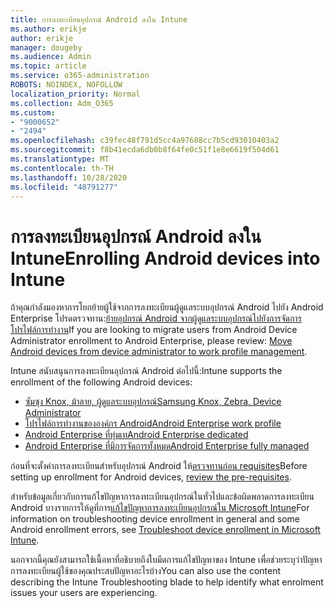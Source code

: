 ```yaml
---
title: การลงทะเบียนอุปกรณ์ Android ลงใน Intune
ms.author: erikje
author: erikje
manager: dougeby
ms.audience: Admin
ms.topic: article
ms.service: o365-administration
ROBOTS: NOINDEX, NOFOLLOW
localization_priority: Normal
ms.collection: Adm_O365
ms.custom:
- "9000652"
- "2494"
ms.openlocfilehash: c39fec48f791d5cc4a97688cc7b5cd93010403a2
ms.sourcegitcommit: f8b41ecda6db0b8f64fe0c51f1e8e6619f504d61
ms.translationtype: MT
ms.contentlocale: th-TH
ms.lasthandoff: 10/28/2020
ms.locfileid: "48791277"
---
```

# <a name="enrolling-android-devices-into-intune"></a><span data-ttu-id="2e821-102">การลงทะเบียนอุปกรณ์ Android ลงใน Intune</span><span class="sxs-lookup"><span data-stu-id="2e821-102">Enrolling Android devices into Intune</span></span>

<span data-ttu-id="2e821-103">ถ้าคุณกำลังมองหาการโยกย้ายผู้ใช้จากการลงทะเบียนผู้ดูแลระบบอุปกรณ์ Android ไปยัง Android Enterprise โปรดตรวจทาน:[ย้ายอุปกรณ์ Android จากผู้ดูแลระบบอุปกรณ์ไปยังการจัดการโปรไฟล์การทำงาน](https://docs.microsoft.com/mem/intune/enrollment/android-move-device-admin-work-profile)</span><span class="sxs-lookup"><span data-stu-id="2e821-103">If you are looking to migrate users from Android Device Administrator enrollment to Android Enterprise, please review: [Move Android devices from device administrator to work profile management](https://docs.microsoft.com/mem/intune/enrollment/android-move-device-admin-work-profile).</span></span>

<span data-ttu-id="2e821-104">Intune สนับสนุนการลงทะเบียนอุปกรณ์ Android ต่อไปนี้:</span><span class="sxs-lookup"><span data-stu-id="2e821-104">Intune supports the enrollment of the following Android devices:</span></span>  

- [<span data-ttu-id="2e821-105">ซัมซุง Knox, ม้าลาย, ผู้ดูแลระบบอุปกรณ์</span><span class="sxs-lookup"><span data-stu-id="2e821-105">Samsung Knox, Zebra, Device Administrator</span></span>](https://docs.microsoft.com/mem/intune/enrollment/android-enroll-device-administrator)
- [<span data-ttu-id="2e821-106">โปรไฟล์การทำงานขององค์กร Android</span><span class="sxs-lookup"><span data-stu-id="2e821-106">Android Enterprise work profile</span></span>](https://docs.microsoft.com/mem/intune/enrollment/android-enterprise-overview)
- [<span data-ttu-id="2e821-107">Android Enterprise ที่ทุ่มเท</span><span class="sxs-lookup"><span data-stu-id="2e821-107">Android Enterprise dedicated</span></span>](https://docs.microsoft.com/mem/intune/enrollment/android-dedicated-devices-fully-managed-enroll)
- [<span data-ttu-id="2e821-108">Android Enterprise ที่มีการจัดการทั้งหมด</span><span class="sxs-lookup"><span data-stu-id="2e821-108">Android Enterprise fully managed</span></span>](https://docs.microsoft.com/mem/intune/enrollment/android-fully-managed-enroll)

<span data-ttu-id="2e821-109">ก่อนที่จะตั้งค่าการลงทะเบียนสำหรับอุปกรณ์ Android ให้[ตรวจทานก่อน requisites](https://docs.microsoft.com/intune/enrollment/android-enroll)</span><span class="sxs-lookup"><span data-stu-id="2e821-109">Before setting up enrollment for Android devices, [review the pre-requisites](https://docs.microsoft.com/intune/enrollment/android-enroll).</span></span>  

<span data-ttu-id="2e821-110">สำหรับข้อมูลเกี่ยวกับการแก้ไขปัญหาการลงทะเบียนอุปกรณ์ในทั่วไปและข้อผิดพลาดการลงทะเบียน Android บางรายการให้ดูที่การ[แก้ไขปัญหาการลงทะเบียนอุปกรณ์ใน Microsoft Intune](https://docs.microsoft.com/mem/intune/enrollment/troubleshoot-android-enrollment)</span><span class="sxs-lookup"><span data-stu-id="2e821-110">For information on troubleshooting device enrollment in general and some Android enrollment errors, see [Troubleshoot device enrollment in Microsoft Intune](https://docs.microsoft.com/mem/intune/enrollment/troubleshoot-android-enrollment).</span></span>

<span data-ttu-id="2e821-111">นอกจากนี้คุณยังสามารถใช้เนื้อหาที่อธิบายถึงใบมีดการแก้ไขปัญหาของ Intune เพื่อช่วยระบุว่าปัญหาการลงทะเบียนผู้ใช้ของคุณประสบปัญหาอะไรบ้าง</span><span class="sxs-lookup"><span data-stu-id="2e821-111">You can also use the content describing the Intune Troubleshooting blade to help identify what enrolment issues your users are experiencing.</span></span>
